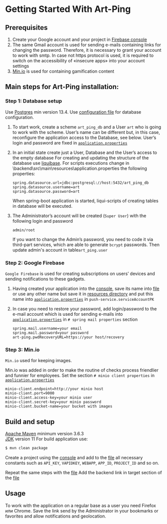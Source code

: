 Getting Started With Art-Ping
==================================

## Prerequisites

1. Create your Google account and your project in [Firebase console](https://console.firebase.google.com)
2. The same Gmail account is used for sending e-mails containing links for changing the password. Therefore, it is necessary to grant your account to work with smtp. In case not https protocol is used, it is required to switch on the accessibility of «insecure apps» into your account settings
3. [Min.io](https://min.io) is used for containing gamification content

## Main steps for Art-Ping installation:

### Step 1: Database setup

Use [Postgres](https://www.postgresql.org) min version 13.4. Use [configuration file](/docker/postgres/postgres.conf) for database configuration.

1. To start work, create a scheme `art_ping_db` and a User `art` who is going to work with the scheme.
User’s name can be different but, in this case, reconfigure the application access to the Database, see below.
User’s login and password are fixed in [`application.properties`](/backend/src/main/resources/application.properties)

2. In an initial state create just a User, Database and the User’s access to the empty database
For creating and updating the structure of the database use [liquibase](https://www.liquibase.org). For scripts executions change in  \backend\src\main\resources\application.properties the following properties:
   ```properties 
   spring.datasource.url=jdbc:postgresql://host:5432/art_ping_db
   spring.datasource.username=art
   spring.datasource.password=art
   ```
   When spring-boot application is started, liqui-scripts of creating tables in database will be executed.

3. The Administrator’s account will be created (`Super User`) with the following login and password
   ```
   admin/root
   ```
   If you want to change the Admin’s password, you need to code it via third-part services, 
   which are able to generate `bcrypt` passwords. Then update admin's account in table`art_ping.user` 

### Step 2: Google Firebase
`Google Firebase` is used for creating subscriptions on users’ devices and sending notifications
to these gadgets.

1. Having created your application into the [console](https://console.firebase.google.com), save 
its name into [file](backend/src/main/resources/firebaseServiceAccountKey.json) or use any 
other name but save it in [resources directory](backend/src/main/resources) and put this name
into [`application.properties`](/backend/src/main/resources/application.properties) in ``push-service.serviceAccountPK``

2. In case you need to restore your password, add login/password to the e-mail account which 
is used for sending e-mails into [`application.properties`](/backend/src/main/resources/application.properties) 
in `# spring mail properties` section 
    ```properties 
    spring.mail.username=your email
    spring.mail.password=your password
    art-ping.pwdRecoveryURL=https://your host/recovery
    ```

### Step 3: Min.io
`Min.io` used for keeping images.

Min.io was added in order to make the routine of checks process friendlier and funnier for 
employees. Set the section `# minio client properties` in [`application.properties`](/backend/src/main/resources/application.properties)
```properties
minio-client.endpoint=http://your minio host
minio-client.port=9000
minio-client.access-key=your minio user
minio-client.secret-key=your minio password
minio-client.bucket-name=your bucket with images
```


## Build and setup

[Apache Maven](https://maven.apache.org) minimum version 3.6.3  
[JDK](https://www.oracle.com/java/) version 11
For build application use:
``` bash 
$ mvn clean package 
```
Create a project using the [console](https://console.firebase.google.com) and add to the 
[file](frontend/public/firebase-messaging-sw.js) all necessary constants such as `API_KEY`,
 `VAPIDKEY`, `WEBAPP`, `APP_ID`, `PROJECT_ID` and so on. 

Repeat the same steps with the [file](frontend/src/constants/firebase_config.ts)
Add the backend link in target section of the [file](frontend/src/setupProxy.js) 


## Usage
To work with the application on a regular base as a user you need Firefox или Chrome. 
Save the link send by the Administrator in your bookmarks or favorites and allow 
notifications and geolocation.


